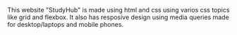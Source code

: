This website "StudyHub" is made using html and css using varios css topics like grid and flexbox. It also has resposive design using media queries made for desktop/laptops and mobile phones. 
